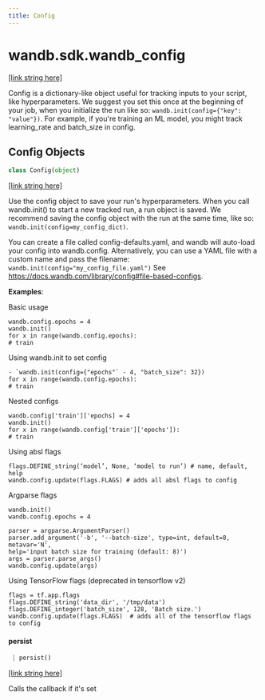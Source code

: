 ```yaml
---
title: Config
---
```


<a name="wandb.sdk.wandb_config"></a>
# wandb.sdk.wandb\_config

[[link string here]](https://github.com/wandb/client/blob/fb5e96d790f1aedcb1f074195e0f7e2209ddc90a/wandb/sdk/wandb_config.py#L3)

Config is a dictionary-like object useful for tracking inputs to your script,
like hyperparameters. We suggest you set this once at the beginning of your job,
when you initialize the run like so: `wandb.init(config={"key": "value"})`.
For example, if you're training an ML model, you might track learning_rate and
batch_size in config.

<a name="wandb.sdk.wandb_config.Config"></a>
## Config Objects

```python
class Config(object)
```

[[link string here]](https://github.com/wandb/client/blob/fb5e96d790f1aedcb1f074195e0f7e2209ddc90a/wandb/sdk/wandb_config.py#L32)

Use the config object to save your run's hyperparameters. When you call
wandb.init() to start a new tracked run, a run object is saved. We recommend
saving the config object with the run at the same time, like so:
`wandb.init(config=my_config_dict)`.

You can create a file called config-defaults.yaml, and wandb will auto-load
your config into wandb.config. Alternatively, you can use a YAML file with a
custom name and pass the filename: `wandb.init(config="my_config_file.yaml")`
See https://docs.wandb.com/library/config#file-based-configs.

**Examples**:

Basic usage
```
wandb.config.epochs = 4
wandb.init()
for x in range(wandb.config.epochs):
# train
```

Using wandb.init to set config
```
- `wandb.init(config={"epochs"` - 4, "batch_size": 32})
for x in range(wandb.config.epochs):
# train
```

Nested configs
```
wandb.config['train']['epochs] = 4
wandb.init()
for x in range(wandb.config['train']['epochs']):
# train
```

Using absl flags
```
flags.DEFINE_string(‘model’, None, ‘model to run’) # name, default, help
wandb.config.update(flags.FLAGS) # adds all absl flags to config
```

Argparse flags
```
wandb.init()
wandb.config.epochs = 4

parser = argparse.ArgumentParser()
parser.add_argument('-b', '--batch-size', type=int, default=8, metavar='N',
help='input batch size for training (default: 8)')
args = parser.parse_args()
wandb.config.update(args)
```

Using TensorFlow flags (deprecated in tensorflow v2)
```
flags = tf.app.flags
flags.DEFINE_string('data_dir', '/tmp/data')
flags.DEFINE_integer('batch_size', 128, 'Batch size.')
wandb.config.update(flags.FLAGS)  # adds all of the tensorflow flags to config
```

<a name="wandb.sdk.wandb_config.Config.persist"></a>
#### persist

```python
 | persist()
```

[[link string here]](https://github.com/wandb/client/blob/fb5e96d790f1aedcb1f074195e0f7e2209ddc90a/wandb/sdk/wandb_config.py#L162)

Calls the callback if it's set

